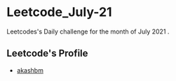 # Leetcode_July-21

Leetcodes's Daily challenge for the month of July 2021 .

## Leetcode's Profile
<!--- ENDEXCLUDE --->
- [akashbm](https://akashbm-netflix-clone.netlify.app/)
